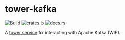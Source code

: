 # tower-kafka

[![Build](https://github.com/tychedelia/tower-kafka/actions/workflows/build-and-test.yml/badge.svg)](https://github.com/0x1991babe/tower-kafka/actions/workflows/build-and-test.yml) [![crates.io](https://img.shields.io/crates/v/kafka-protocol.svg)](https://crates.io/crates/kafka-protocol) [![docs.rs](https://img.shields.io/docsrs/kafka-protocol)](https://docs.rs/kafka-protocol)

A [tower service](https://github.com/tower-rs/tower) for interacting with Apache Kafka (WIP).